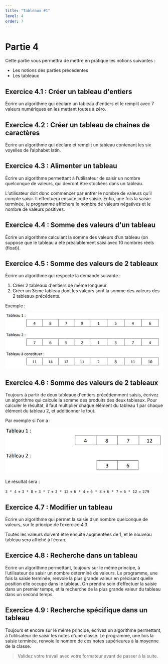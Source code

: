 ```yaml
---
title: "Tableaux #1"
level: 4
order: 7
---
```


# Partie 4

Cette partie vous permettra de mettre en pratique les notions suivantes : 
- Les notions des parties précédentes
- Les tableaux


## Exercice 4.1 : Créer un tableau d'entiers

Écrire un algorithme qui déclare un tableau d'entiers et le remplit avec 7 valeurs numériques en les mettant toutes à 
zéro.


## Exercice 4.2 : Créer un tableau de chaines de caractères

Écrire un algorithme qui déclare et remplit un tableau contenant les six voyelles de l’alphabet latin.


## Exercice 4.3 : Alimenter un tableau

Écrire un algorithme permettant à l’utilisateur de saisir un nombre quelconque de valeurs, qui devront 
être stockées dans un tableau. 

L’utilisateur doit donc commencer par entrer le nombre de valeurs qu’il compte saisir. Il effectuera ensuite cette saisie. Enfin, une fois la saisie terminée, le programme affichera le nombre de valeurs négatives et le nombre de valeurs positives.


## Exercice 4.4 : Somme des valeurs d'un tableau 

Écrire un algorithme calculant la somme des valeurs d’un tableau (on suppose que le tableau a été 
préalablement saisi avec 10 nombres réels (float)).


## Exercice 4.5 : Somme des valeurs de 2 tableaux

Écrire un algorithme qui respecte la demande suivante :
1. Créer 2 tableaux d'entiers de même longueur.
2. Créer un 3ème tableau dont les valeurs sont la somme des valeurs des 2 tableaux précédents.

Exemple : 

![Exemple somme de 2 tableaux](./img/tableaux-somme-2.jpg)


## Exercice 4.6 : Somme des valeurs de 2 tableaux

Toujours à partir de deux tableaux d'entiers précédemment saisis, écrivez un algorithme qui calcule la somme 
des produits des deux tableaux. Pour calculer le résultat, il faut multiplier chaque élément du tableau 1 par chaque élément du tableau 2, et additionner le tout. 

Par exemple si l'on a :

![Exemple produit 2 tableaux](./img/tableaux-produit-3.jpg)

Le résultat sera :

`3 * 4` + `3 * 8` + `3 * 7` + `3 * 12` + `6 * 4` + `6 * 8` + `6 * 7` + `6 * 12` = `279`


## Exercice 4.7 : Modifier un tableau

Écrire un algorithme qui permet la saisie d’un nombre quelconque de valeurs, sur le principe de l’exercice 4.3. 

Toutes les valeurs doivent être ensuite augmentées de 1, et le nouveau tableau sera affiché à l’écran.


## Exercice 4.8 : Recherche dans un tableau

Écrire un algorithme permettant, toujours sur le même principe, à l’utilisateur de saisir un nombre 
déterminé de valeurs. Le programme, une fois la saisie terminée, renvoie la plus grande valeur en précisant 
quelle position elle occupe dans le tableau. On prendra soin d’effectuer la saisie dans un premier temps, et 
la recherche de la plus grande valeur du tableau dans un second temps.


## Exercice 4.9 : Recherche spécifique dans un tableau

Toujours et encore sur le même principe, écrivez un algorithme permettant, à l’utilisateur de saisir les 
notes d'une classe. Le programme, une fois la saisie terminée, renvoie le nombre de ces notes supérieures 
à la moyenne de la classe.


> Validez votre travail avec votre formateur avant de passer à la suite.
